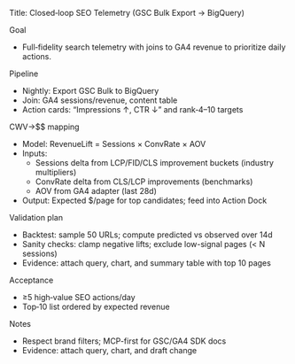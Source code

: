 Title: Closed‑loop SEO Telemetry (GSC Bulk Export → BigQuery)

Goal

- Full‑fidelity search telemetry with joins to GA4 revenue to prioritize daily actions.

Pipeline

- Nightly: Export GSC Bulk to BigQuery
- Join: GA4 sessions/revenue, content table
- Action cards: “Impressions ↑, CTR ↓” and rank‑4–10 targets

CWV→$$ mapping

- Model: RevenueLift = Sessions × ConvRate × AOV
- Inputs:
  - Sessions delta from LCP/FID/CLS improvement buckets (industry multipliers)
  - ConvRate delta from CLS/LCP improvements (benchmarks)
  - AOV from GA4 adapter (last 28d)
- Output: Expected $/page for top candidates; feed into Action Dock

Validation plan

- Backtest: sample 50 URLs; compute predicted vs observed over 14d
- Sanity checks: clamp negative lifts; exclude low-signal pages (< N sessions)
- Evidence: attach query, chart, and summary table with top 10 pages

Acceptance

- ≥5 high‑value SEO actions/day
- Top‑10 list ordered by expected revenue

Notes

- Respect brand filters; MCP-first for GSC/GA4 SDK docs
- Evidence: attach query, chart, and draft change
